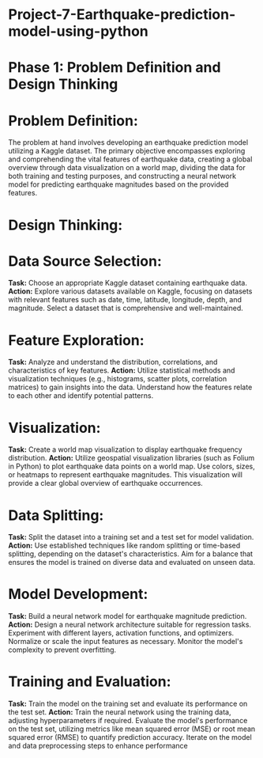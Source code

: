 # Project-7-Earthquake-prediction-model-using-python
# Phase 1: Problem Definition and Design Thinking
# Problem Definition:
The problem at hand involves developing an earthquake prediction model utilizing a Kaggle dataset. The primary objective encompasses exploring and comprehending the vital features of earthquake data, creating a global overview through data visualization on a world map, dividing the data for both training and testing purposes, and constructing a neural network model for predicting earthquake magnitudes based on the provided features.

# Design Thinking:
# Data Source Selection:

**Task:** Choose an appropriate Kaggle dataset containing earthquake data.
**Action:** Explore various datasets available on Kaggle, focusing on datasets with relevant features such as date, time, latitude, longitude, depth, and magnitude. Select a dataset that is comprehensive and well-maintained.
# Feature Exploration:

**Task:** Analyze and understand the distribution, correlations, and characteristics of key features.
**Action:** Utilize statistical methods and visualization techniques (e.g., histograms, scatter plots, correlation matrices) to gain insights into the data. Understand how the features relate to each other and identify potential patterns.
# Visualization:

**Task:** Create a world map visualization to display earthquake frequency distribution.
**Action:** Utilize geospatial visualization libraries (such as Folium in Python) to plot earthquake data points on a world map. Use colors, sizes, or heatmaps to represent earthquake magnitudes. This visualization will provide a clear global overview of earthquake occurrences.
# Data Splitting:

**Task:** Split the dataset into a training set and a test set for model validation.
**Action:** Use established techniques like random splitting or time-based splitting, depending on the dataset's characteristics. Aim for a balance that ensures the model is trained on diverse data and evaluated on unseen data.
# Model Development:

**Task:** Build a neural network model for earthquake magnitude prediction.
**Action:** Design a neural network architecture suitable for regression tasks. Experiment with different layers, activation functions, and optimizers. Normalize or scale the input features as necessary. Monitor the model's complexity to prevent overfitting.
# Training and Evaluation:

**Task:** Train the model on the training set and evaluate its performance on the test set.
**Action:** Train the neural network using the training data, adjusting hyperparameters if required. Evaluate the model's performance on the test set, utilizing metrics like mean squared error (MSE) or root mean squared error (RMSE) to quantify prediction accuracy. Iterate on the model and data preprocessing steps to enhance performance
